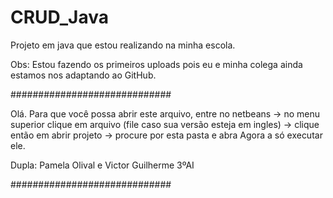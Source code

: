 # CRUD_Java
Projeto em java que estou realizando na minha escola.

Obs: Estou fazendo os primeiros uploads pois eu e minha colega ainda estamos nos adaptando ao GitHub.

#############################

Olá. Para que você possa abrir este arquivo, 
entre no netbeans -> no menu superior clique em arquivo 
(file caso sua versão esteja em ingles) -> clique então em abrir projeto ->
procure por esta pasta e abra
Agora a só executar ele.

Dupla: Pamela Olival e Victor Guilherme 3ºAI

#############################
